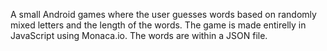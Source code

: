 

A small Android games where the user guesses words based on randomly mixed letters and the length of the words.
The game is made entirelly in JavaScript using Monaca.io. The words are within a JSON file.
